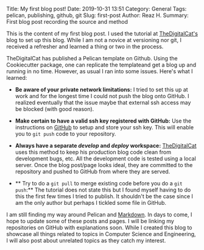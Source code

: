 Title: My first blog post!
Date: 2019-10-31 13:51
Category: General
Tags: pelican, publishing, github, git
Slug: first-post
Author: Reaz H.
Summary: First blog post recording the source and method

This is the content of my first blog post. I used the tutorial at [TheDigitalCat's](https://www.thedigitalcatonline.com/blog/2019/06/07/run-a-pelican-blog/) blog to set up this blog. While I am not a novice at versioning nor git, I received a refresher and learned a thing or two in the process.

TheDigitalCat has published a Pelican template on Github. Using the Cookiecutter package, one can replicate the templateand get a blog up and running in no time. However, as usual I ran into some issues. Here's what I learned:

- **Be aware of your private network limitations:** I tried to set this up at work and for the longest time I could not push the blog onto GitHub. I realized eventually that the issue maybe that external ssh access may be blocked (with good reason). 

- **Make certain to have a valid ssh key registered with GitHub:** Use the instructions on [GitHub](https://help.github.com/en/github/authenticating-to-github/generating-a-new-ssh-key-and-adding-it-to-the-ssh-agent) to setup and store your ssh key. This will enable you to `git push` code to your repository.

- **Always have a separate ***develop*** and ***deploy*** workspace:** [TheDigitalCat](https://help.github.com/en/github/authenticating-to-github/generating-a-new-ssh-key-and-adding-it-to-the-ssh-agent) uses this method to keep his production blog code clean from development bugs, etc. All the development code is tested using a local server. Once the blog post/page looks ideal, they are committed to the repository and pushed to GitHub from where they are served. 

- ** Try to do a `git pull` to merge existing code before you do a `git push`:** The tutorial does not state this but I found myself having to do this the first few times I tried to publish. It shouldn't be the case since I am the only author but perhaps I tickled some file in GitHub. 

I am still finding my way around Pelican and [Markdown](https://www.markdownguide.org/cheat-sheet/). In days to come, I hope to update some of these posts and pages. I will be linking my repositories on GitHub with explanations soon. While I created this blog to showcase all things related to topics in Computer Science and Engineering, I will also post about unrelated topics as they catch my interest. 
 
